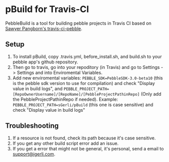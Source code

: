 # pBuild for Travis-CI
PebbleBuild is a tool for building pebble projects in Travis CI based on  [Sawyer Pangborn's travis-ci-pebble](https://github.com/spangborn/travis-ci-pebble).

## Setup
1. To install pBuild, copy .travis.yml, before_install.sh, and build.sh to your pebble app's github repository. 
2. Then go to travis, go into your repoditory (in Travis) and go to Settings -> Settings and into Enviromental Variables. 
3. Add new enviromental variables: `PEBBLE_SDK=PebbleSDK-3.0-beta10` (this is the pebble sdk version to use for compilation) and check "Display value in build logs", and `PEBBLE_PROJECT_PATH=[RepoOwnerUsername]/[RepoName]/[PebbleProjectPathinRepo]` (Only add the PebbleProjectPathinRepo if needed). Example: `PEBBLE_PROJECT_PATH=sGerli/pBuild` (this one is case sensitive) and check "Display value in build logs"

## Troubleshooting
1. If a resource is not found, check its path because it's case sensitive.
2. If you get any other build script error add an issue.
3. If you get a error that might not be general, it's personal, send a email to support@igerli.com.
